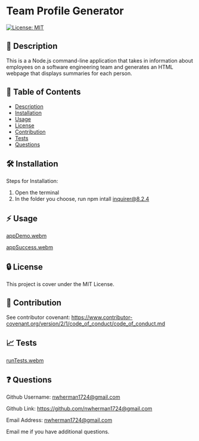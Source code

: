 # Team Profile Generator

  [![License: MIT](https://img.shields.io/badge/License-MIT-yellow.svg)](https://opensource.org/licenses/MIT)

  ## :blue_book: Description

  This is a a Node.js command-line application that takes in information about employees on a software engineering team and generates an HTML webpage that displays summaries for each person.

  ## :bookmark_tabs: Table of Contents

  - [Description](#description)
  - [Installation](#installation)
  - [Usage](#usage)
  - [License](#license)
  - [Contribution](#contribution)
  - [Tests](#tests)
  - [Questions](#questions)

  ## :hammer_and_wrench: Installation
  Steps for Installation:

1. Open the terminal
2. In the folder you choose, run npm intall inquirer@8.2.4

  ## :zap: Usage
 
[appDemo.webm](https://user-images.githubusercontent.com/93491747/217803157-3a710ab6-2009-4944-bd29-0d1850e5fa51.webm)

[appSuccess.webm](https://user-images.githubusercontent.com/93491747/217803220-9dbe85e7-4514-4778-8eda-a1062b0c78a5.webm)

  ## :lock: License
  
  This project is cover under the MIT License.

  ## :handshake: Contribution
  See contributor covenant: https://www.contributor-covenant.org/version/2/1/code_of_conduct/code_of_conduct.md

  ## :chart_with_upwards_trend: Tests
  
  [runTests.webm](https://user-images.githubusercontent.com/93491747/217803336-ee859dac-ed68-4cac-b978-46bd1f41cc29.webm)
  
  ## :question: Questions
  Github Username: nwherman1724@gmail.com

  Github Link: https://github.com/nwherman1724@gmail.com
  
  Email Address: nwherman1724@gmail.com
  
  Email me if you have additional questions.

